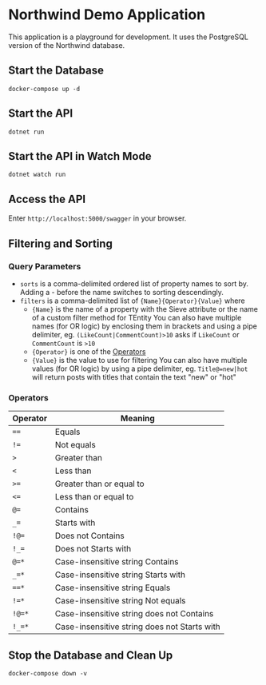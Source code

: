 # Northwind Demo Application

This application is a playground for development. It uses the PostgreSQL version of the Northwind database.

## Start the Database

```
docker-compose up -d
```

## Start the API

```
dotnet run
```

## Start the API in Watch Mode

```
dotnet watch run
```

## Access the API

Enter `http://localhost:5000/swagger` in your browser.

## Filtering and Sorting

### Query Parameters

- `sorts` is a comma-delimited ordered list of property names to sort by. Adding a - before the name switches to sorting descendingly.
- `filters` is a comma-delimited list of `{Name}{Operator}{Value}` where
  - `{Name}` is the name of a property with the Sieve attribute or the name of a custom filter method for TEntity
    You can also have multiple names (for OR logic) by enclosing them in brackets and using a pipe delimiter, eg. `(LikeCount|CommentCount)>10` asks if `LikeCount` or `CommentCount` is `>10`
  - `{Operator}` is one of the [Operators](#operators)
  - `{Value}` is the value to use for filtering
    You can also have multiple values (for OR logic) by using a pipe delimiter, eg. `Title@=new|hot` will return posts with titles that contain the text "new" or "hot"

### Operators

| Operator | Meaning                                      |
| -------- | -------------------------------------------- |
| `==`     | Equals                                       |
| `!=`     | Not equals                                   |
| `>`      | Greater than                                 |
| `<`      | Less than                                    |
| `>=`     | Greater than or equal to                     |
| `<=`     | Less than or equal to                        |
| `@=`     | Contains                                     |
| `_=`     | Starts with                                  |
| `!@=`    | Does not Contains                            |
| `!_=`    | Does not Starts with                         |
| `@=*`    | Case-insensitive string Contains             |
| `_=*`    | Case-insensitive string Starts with          |
| `==*`    | Case-insensitive string Equals               |
| `!=*`    | Case-insensitive string Not equals           |
| `!@=*`   | Case-insensitive string does not Contains    |
| `!_=*`   | Case-insensitive string does not Starts with |

## Stop the Database and Clean Up

```
docker-compose down -v
```
